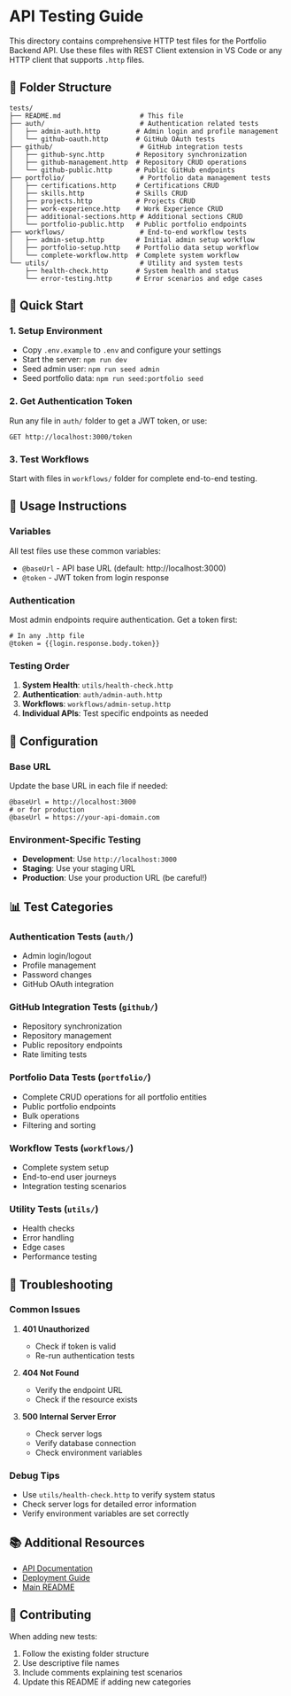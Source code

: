 # API Testing Guide

This directory contains comprehensive HTTP test files for the Portfolio Backend API. Use these files with REST Client extension in VS Code or any HTTP client that supports `.http` files.

## 📁 Folder Structure

```
tests/
├── README.md                    # This file
├── auth/                        # Authentication related tests
│   ├── admin-auth.http         # Admin login and profile management
│   └── github-oauth.http       # GitHub OAuth tests
├── github/                      # GitHub integration tests
│   ├── github-sync.http        # Repository synchronization
│   ├── github-management.http  # Repository CRUD operations
│   └── github-public.http      # Public GitHub endpoints
├── portfolio/                   # Portfolio data management tests
│   ├── certifications.http     # Certifications CRUD
│   ├── skills.http             # Skills CRUD
│   ├── projects.http           # Projects CRUD
│   ├── work-experience.http    # Work Experience CRUD
│   ├── additional-sections.http # Additional sections CRUD
│   └── portfolio-public.http   # Public portfolio endpoints
├── workflows/                   # End-to-end workflow tests
│   ├── admin-setup.http        # Initial admin setup workflow
│   ├── portfolio-setup.http    # Portfolio data setup workflow
│   └── complete-workflow.http  # Complete system workflow
└── utils/                       # Utility and system tests
    ├── health-check.http       # System health and status
    └── error-testing.http      # Error scenarios and edge cases
```

## 🚀 Quick Start

### 1. Setup Environment
- Copy `.env.example` to `.env` and configure your settings
- Start the server: `npm run dev`
- Seed admin user: `npm run seed admin`
- Seed portfolio data: `npm run seed:portfolio seed`

### 2. Get Authentication Token
Run any file in `auth/` folder to get a JWT token, or use:
```http
GET http://localhost:3000/token
```

### 3. Test Workflows
Start with files in `workflows/` folder for complete end-to-end testing.

## 📝 Usage Instructions

### Variables
All test files use these common variables:
- `@baseUrl` - API base URL (default: http://localhost:3000)
- `@token` - JWT token from login response

### Authentication
Most admin endpoints require authentication. Get a token first:
```http
# In any .http file
@token = {{login.response.body.token}}
```

### Testing Order
1. **System Health**: `utils/health-check.http`
2. **Authentication**: `auth/admin-auth.http`
3. **Workflows**: `workflows/admin-setup.http`
4. **Individual APIs**: Test specific endpoints as needed

## 🔧 Configuration

### Base URL
Update the base URL in each file if needed:
```http
@baseUrl = http://localhost:3000
# or for production
@baseUrl = https://your-api-domain.com
```

### Environment-Specific Testing
- **Development**: Use `http://localhost:3000`
- **Staging**: Use your staging URL
- **Production**: Use your production URL (be careful!)

## 📊 Test Categories

### Authentication Tests (`auth/`)
- Admin login/logout
- Profile management
- Password changes
- GitHub OAuth integration

### GitHub Integration Tests (`github/`)
- Repository synchronization
- Repository management
- Public repository endpoints
- Rate limiting tests

### Portfolio Data Tests (`portfolio/`)
- Complete CRUD operations for all portfolio entities
- Public portfolio endpoints
- Bulk operations
- Filtering and sorting

### Workflow Tests (`workflows/`)
- Complete system setup
- End-to-end user journeys
- Integration testing scenarios

### Utility Tests (`utils/`)
- Health checks
- Error handling
- Edge cases
- Performance testing

## 🐛 Troubleshooting

### Common Issues

1. **401 Unauthorized**
   - Check if token is valid
   - Re-run authentication tests

2. **404 Not Found**
   - Verify the endpoint URL
   - Check if the resource exists

3. **500 Internal Server Error**
   - Check server logs
   - Verify database connection
   - Check environment variables

### Debug Tips
- Use `utils/health-check.http` to verify system status
- Check server logs for detailed error information
- Verify environment variables are set correctly

## 📚 Additional Resources

- [API Documentation](../API_DOCUMENTATION.md)
- [Deployment Guide](../DEPLOYMENT.md)
- [Main README](../README.md)

## 🤝 Contributing

When adding new tests:
1. Follow the existing folder structure
2. Use descriptive file names
3. Include comments explaining test scenarios
4. Update this README if adding new categories